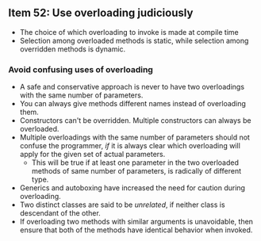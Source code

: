 ## Item 52: Use overloading judiciously

- The choice of which overloading to invoke is made at compile time
- Selection among overloaded methods is static, while selection among overridden methods is dynamic.

### Avoid confusing uses of overloading

- A safe and conservative approach is never to have two overloadings with the same number of parameters.
- You can always give methods different names instead of overloading them.
- Constructors can't be overridden. Multiple constructors can always be overloaded.
- Multiple overloadings with the same number of parameters should not confuse the programmer,
*if* it is always clear which overloading will apply for the given set of actual parameters.
  - This will be true if at least one parameter in the two overloaded methods of same number of parameters,
  is radically of different type.
- Generics and autoboxing have increased the need for caution during overloading.
- Two distinct classes are said to be *unrelated*, if neither class is descendant of the other.
- If overloading two methods with similar arguments is unavoidable, then ensure that both of the methods have
identical behavior when invoked.
